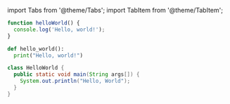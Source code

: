import Tabs from '@theme/Tabs';
import TabItem from '@theme/TabItem';

<Tabs>
<TabItem value="javascript" label="JavaScript">

```javascript
function helloWorld() {
  console.log('Hello, world!');
}
```

</TabItem>
<TabItem value="python" label="Python">

```python
def hello_world():
  print("Hello, world!")
```

</TabItem>
<TabItem value="java" label="Java">

```java
class HelloWorld {
  public static void main(String args[]) {
    System.out.println("Hello, World");
  }
}
```

</TabItem>
</Tabs>